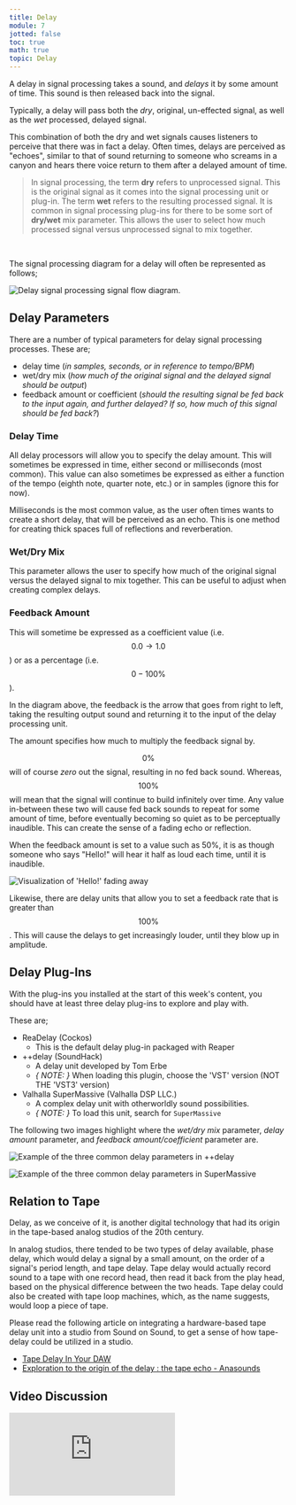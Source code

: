 ```yaml
---
title: Delay
module: 7
jotted: false
toc: true
math: true
topic: Delay
---
```


A delay in signal processing takes a sound, and _delays_ it by some amount of time. This sound is then released back into the signal.

Typically, a delay will pass both the _dry_, original, un-effected signal, as well as the _wet_ processed, delayed signal.

This combination of both the dry and wet signals causes listeners to perceive that there was in fact a delay. Often times, delays are perceived as "echoes", similar to that of sound returning to someone who screams in a canyon and hears there voice return to them after a delayed amount of time.

> In signal processing, the term **dry** refers to unprocessed signal. This is the original signal as it comes into the signal processing unit or plug-in. The term **wet** refers to the resulting processed signal. It is common in signal processing plug-ins for there to be some sort of **dry/wet** mix parameter. This allows the user to select how much processed signal versus unprocessed signal to mix together.

<br />


The signal processing diagram for a delay will often be represented as follows;

![Delay signal processing signal flow diagram.](../imgs/delay-schematic.svg "Delay signal processing signal flow diagram.")

## Delay Parameters

There are a number of typical parameters for delay signal processing processes. These are;

- delay time (_in samples, seconds, or in reference to tempo/BPM_)
- wet/dry mix (_how much of the original signal and the delayed signal should be output_)
- feedback amount or coefficient (_should the resulting signal be fed back to the input again, and further delayed? If so, how much of this signal should be fed back?_)

### Delay Time

All delay processors will allow you to specify the delay amount. This will sometimes be expressed in time, either second or milliseconds (most common). This value can also sometimes be expressed as either a function of the tempo (eighth note, quarter note, etc.) or in samples (ignore this for now).

Milliseconds is the most common value, as the user often times wants to create a short delay, that will be perceived as an echo. This is one method for creating thick spaces full of reflections and reverberation.

### Wet/Dry Mix

This parameter allows the user to specify how much of the original signal versus the delayed signal to mix together. This can be useful to adjust when creating complex delays.

### Feedback Amount

This will sometime be expressed as a coefficient value (i.e. $$0.0 \to 1.0$$) or as a percentage (i.e. $$0-100\%$$).

In the diagram above, the feedback is the arrow that goes from right to left, taking the resulting output sound and returning it to the input of the delay processing unit.

The amount specifies how much to multiply the feedback signal by.

$$0\%$$ will of course _zero_ out the signal, resulting in no fed back sound. Whereas, $$100\%$$ will mean that the signal will continue to build infinitely over time. Any value in-between these two will cause fed back sounds to repeat for some amount of time, before eventually becoming so quiet as to be perceptually inaudible. This can create the sense of a fading echo or reflection.

When the feedback amount is set to a value such as 50%, it is as though someone who says "Hello!" will hear it half as loud each time, until it is inaudible.

![Visualization of 'Hello!' fading away](../imgs/Delay-hello.svg "Visualization of 'Hello!' fading away")

Likewise, there are delay units that allow you to set a feedback rate that is greater than $$100\%$$. This will cause the delays to get increasingly louder, until they blow up in amplitude.

## Delay Plug-Ins

With the plug-ins you installed at the start of this week's content, you should have at least three delay plug-ins to explore and play with.

These are;

- ReaDelay (Cockos)
	- This is the default delay plug-in packaged with Reaper
- ++delay (SoundHack)
	- A delay unit developed by Tom Erbe
	- _{ NOTE: }_ When loading this plugin, choose the 'VST' version (NOT THE 'VST3' version)
- Valhalla SuperMassive (Valhalla DSP LLC.)
	- A complex delay unit with otherworldly sound possibilities.
	- _{ NOTE: }_ To load this unit, search for `SuperMassive`

The following two images highlight where the _wet/dry mix_ parameter, _delay amount_ parameter, and _feedback amount/coefficient_ parameter are.

![Example of the three common delay parameters in ++delay](../imgs/delay-sh.png "Example of the three common delay parameters in ++delay")

![Example of the three common delay parameters in SuperMassive](../imgs/delay-valhalla.png "Example of the three common delay parameters in SuperMassive")

## Relation to Tape

Delay, as we conceive of it, is another digital technology that had its origin in the tape-based analog studios of the 20th century.

In analog studios, there tended to be two types of delay available, phase delay, which would delay a signal by a small amount, on the order of a signal's period length, and tape delay. Tape delay would actually record sound to a tape with one record head, then read it back from the play head, based on the physical difference between the two heads. Tape delay could also be created with tape loop machines, which, as the name suggests, would loop a piece of tape.

Please read the following article on integrating a hardware-based tape delay unit into a studio from Sound on Sound, to get a sense of how tape-delay could be utilized in a studio.

- [Tape Delay In Your DAW](https://www.soundonsound.com/techniques/tape-delay-your-daw)
- [Exploration to the origin of the delay : the tape echo - Anasounds](https://anasounds.com/origin-of-the-delay-tape-echo/)

## Video Discussion

<div class="embed-responsive embed-responsive-16by9"><iframe class="embed-responsive-item" src="https://www.youtube.com/embed/oJYYVKMVkt0" frameborder="0" allow="accelerometer; autoplay; encrypted-media; gyroscope; picture-in-picture" allowfullscreen></iframe></div>
